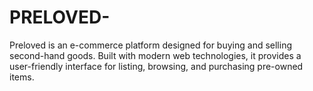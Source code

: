 # PRELOVED-
Preloved is an e-commerce platform designed for buying and selling second-hand goods. Built with modern web technologies, it provides a user-friendly interface for listing, browsing, and purchasing pre-owned items.
